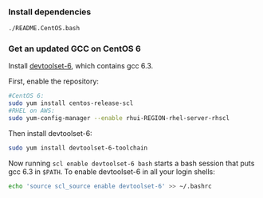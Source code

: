 ### Install dependencies

```bash
./README.CentOS.bash
```

### Get an updated GCC on CentOS 6

Install [devtoolset-6][devtoolset-6], which contains gcc 6.3.

[devtoolset-6]: https://www.softwarecollections.org/en/scls/rhscl/devtoolset-6/

First, enable the repository:

```bash
#CentOS 6:
sudo yum install centos-release-scl
#RHEL on AWS:
sudo yum-config-manager --enable rhui-REGION-rhel-server-rhscl
```

Then install devtoolset-6:

```bash
sudo yum install devtoolset-6-toolchain
```

Now running `scl enable devtoolset-6 bash` starts a bash session that puts gcc
6.3 in `$PATH`. To enable devtoolset-6 in all your login shells:

```bash
echo 'source scl_source enable devtoolset-6' >> ~/.bashrc
```

